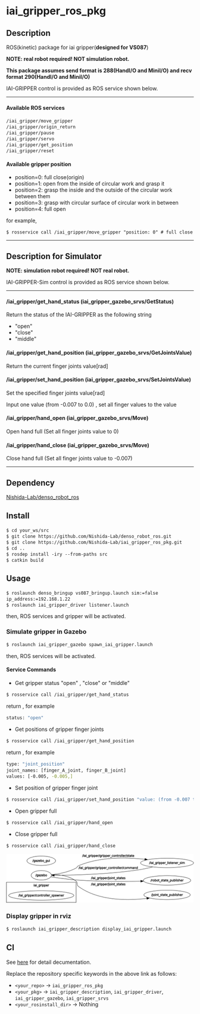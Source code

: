 # iai_gripper_ros_pkg

## Description
ROS(kinetic) package for iai gripper(**designed for VS087**)

**NOTE: real robot required! NOT simulation robot.**

**This package assumes send format is 288(HandI/O and MiniI/O) and recv format 290(HandI/O and MiniI/O)**

IAI-GRIPPER control is provided as ROS service shown below.

---
#### Available ROS services
```
/iai_gripper/move_gripper
/iai_gripper/origin_return
/iai_gripper/pause
/iai_gripper/servo
/iai_gripper/get_position
/iai_gripper/reset
```

#### Available gripper position
- position=0: full close(origin)
- position=1: open from the inside of circular work and grasp it
- position=2: grasp the inside and the outside of the circular work between them
- position=3: grasp with circular surface of circular work in between
- position=4: full open

for example,
```
$ rosservice call /iai_gripper/move_gripper "position: 0" # full close
```

---

## Description for Simulator

**NOTE: simulation robot required! NOT real robot.**

IAI-GRIPPER-Sim control is provided as ROS service shown below.

---

#### /iai_gripper/get_hand_status (iai_gripper_gazebo_srvs/GetStatus)

Return the status of the IAI-GRIPPER as the following string

- "open"
- "close"
- "middle"

#### /iai_gripper/get_hand_position (iai_gripper_gazebo_srvs/GetJointsValue)

Return the current finger joints value[rad]

#### /iai_gripper/set_hand_position (iai_gripper_gazebo_srvs/SetJointsValue)

Set the specified finger joints value[rad]

Input one value (from -0.007 to 0.0) , set all finger values to the value

#### /iai_gripper/hand_open (iai_gripper_gazebo_srvs/Move)

Open hand full (Set all finger joints value to 0)

#### /iai_gripper/hand_close (iai_gripper_gazebo_srvs/Move)

Close hand full (Set all finger joints value to -0.007)

---

## Dependency
[Nishida-Lab/denso_robot_ros](https://github.com/Nishida-Lab/denso_robot_ros)

## Install
```
$ cd your_ws/src
$ git clone https://github.com/Nishida-Lab/denso_robot_ros.git
$ git clone https://github.com/Nishida-Lab/iai_gripper_ros_pkg.git
$ cd ..
$ rosdep install -iry --from-paths src
$ catkin build
```

## Usage
```
$ roslaunch denso_bringup vs087_bringup.launch sim:=false ip_address:=192.168.1.22
$ roslaunch iai_gripper_driver listener.launch
```
then, ROS services and gripper will be activated.

### Simulate gripper in Gazebo

```sh
$ roslaunch iai_gripper_gazebo spawn_iai_gripper.launch
```

then, ROS services will be activated.

#### Service Commands

- Get gripper status "open" , "close" or "middle"

```sh
$ rosservice call /iai_gripper/get_hand_status
```

return , for example

```sh
status: "open"
```

- Get positions of gripper finger joints

```sh
$ rosservice call /iai_gripper/get_hand_position
```

return , for example

```sh
type: "joint_position"
joint_names: [finger_A_joint, finger_B_joint]
values: [-0.005, -0.005,]
```

- Set position of gripper finger joint

```sh
$ rosservice call /iai_gripper/set_hand_position "value: (from -0.007 to 0.0)"
```

- Open gripper full

```sh
$ rosservice call /iai_gripper/hand_open
```

- Close gripper full

```sh
$ rosservice call /iai_gripper/hand_close
```


![iai_gripper_sim_srvs](.img/iai_gripper_srv.png)

### Display gripper in rviz

```sh
$ roslaunch iai_gripper_description display_iai_gripper.launch
```

## CI
See [here](https://github.com/Nishida-Lab/denso_docs/tree/master/ci) for detail decumentation.

Replace the repository specific keywords in the above link as follows:
- `<your_repo>` -> `iai_gripper_ros_pkg`
- `<your_pkg>` -> `iai_gripper_description`, `iai_gripper_driver`, `iai_gripper_gazebo`, `iai_gripper_srvs`
- `<your_rosinstall_dir>` -> Nothing

